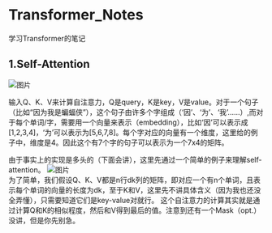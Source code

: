 # Transformer_Notes
学习Transformer的笔记

## 1.Self-Attention

![图片](https://user-images.githubusercontent.com/126166790/222720335-bbcf8ce3-01cf-4ddc-9756-3d749c1aaa07.png)

输入Q、K、V来计算自注意力，Q是query，K是key，V是value。对于一个句子（比如“因为我是蝙蝠侠”），这个句子由许多个字组成（‘因’、‘为’、‘我’......）,而对于每个单词/字，需要用一个向量来表示（embedding），比如‘因’可以表示成[1,2,3,4]，‘为’可以表示为[5,6,7,8]。每个字对应的向量有一个维度，这里给的例子中，维度是4。因此这个有7个字的句子可以表示为一个7x4的矩阵。

由于事实上的实现是多头的（下面会讲），这里先通过一个简单的例子来理解self-attention。
![图片](https://user-images.githubusercontent.com/126166790/222725393-9a1f4fec-7831-4e70-ab16-6603f5d48265.png)  
为了简单，我们假设Q、K、V都是n行dk列的矩阵，即对应一个有n个单词，且表示每个单词的向量的长度为dk，至于K和V，这里先不讲具体含义（因为我也还没全弄懂），只需要知道它们是key-value对就行。
这个自注意力的计算其实就是通过计算Q和K的相似程度，然后和V得到最后的值。注意到还有一个Mask（opt.）没讲，但是你先别急。
